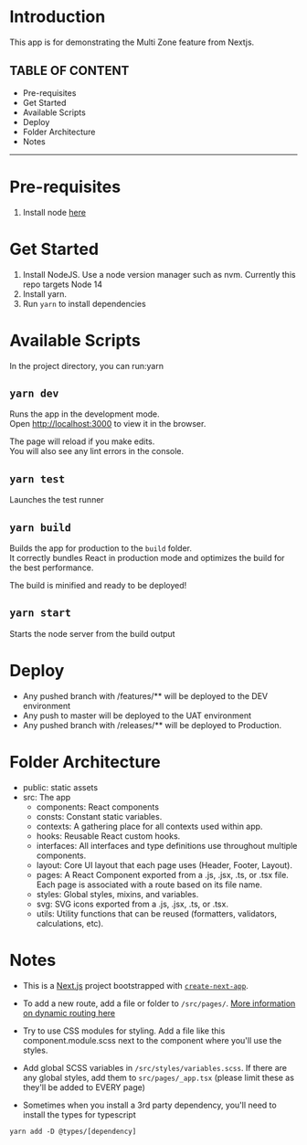 # Introduction

This app is for demonstrating the Multi Zone feature from Nextjs. 

## TABLE OF CONTENT

- Pre-requisites
- Get Started
- Available Scripts
- Deploy
- Folder Architecture
- Notes

---

# Pre-requisites

1. Install node [here](https://nodejs.org/en/download/)

# Get Started

1. Install NodeJS. Use a node version manager such as nvm. Currently this repo targets Node 14
2. Install yarn.
3. Run `yarn` to install dependencies

# Available Scripts

In the project directory, you can run:yarn

## `yarn dev`

Runs the app in the development mode.<br />
Open [http://localhost:3000](http://localhost:3000) to view it in the browser.

The page will reload if you make edits.<br />
You will also see any lint errors in the console.

## `yarn test`

Launches the test runner

## `yarn build`

Builds the app for production to the `build` folder.<br />
It correctly bundles React in production mode and optimizes the build for the best performance.

The build is minified and ready to be deployed!

## `yarn start`

Starts the node server from the build output

# Deploy

- Any pushed branch with /features/\*\* will be deployed to the DEV environment
- Any push to master will be deployed to the UAT environment
- Any pushed branch with /releases/\*\* will be deployed to Production.

# Folder Architecture

- public: static assets
- src: The app
  - components: React components
  - consts: Constant static variables.
  - contexts: A gathering place for all contexts used within app.
  - hooks: Reusable React custom hooks.
  - interfaces: All interfaces and type definitions use throughout multiple components.
  - layout: Core UI layout that each page uses (Header, Footer, Layout).
  - pages: A React Component exported from a .js, .jsx, .ts, or .tsx file. Each page is associated with a route based on its file name.
  - styles: Global styles, mixins, and variables.
  - svg: SVG icons exported from a .js, .jsx, .ts, or .tsx.
  - utils: Utility functions that can be reused (formatters, validators, calculations, etc).

# Notes

- This is a [Next.js](https://nextjs.org/) project bootstrapped with [`create-next-app`](https://github.com/vercel/next.js/tree/canary/packages/create-next-app).

- To add a new route, add a file or folder to `/src/pages/`. [More information on dynamic routing here](https://nextjs.org/docs/basic-features/pages)

- Try to use CSS modules for styling. Add a file like this component.module.scss next to the component where you'll use the styles.

- Add global SCSS variables in `/src/styles/variables.scss`. If there are any global styles, add them to `src/pages/_app.tsx` (please limit these as they'll be added to EVERY page)

- Sometimes when you install a 3rd party dependency, you'll need to install the types for typescript

```
yarn add -D @types/[dependency]
```
